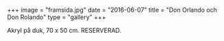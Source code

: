 +++
image = "framsida.jpg"
date = "2016-06-07"
title = "Don Orlando och Don Rolando"
type = "gallery"
+++

Akryl på duk, 70 x 50 cm. RESERVERAD.
